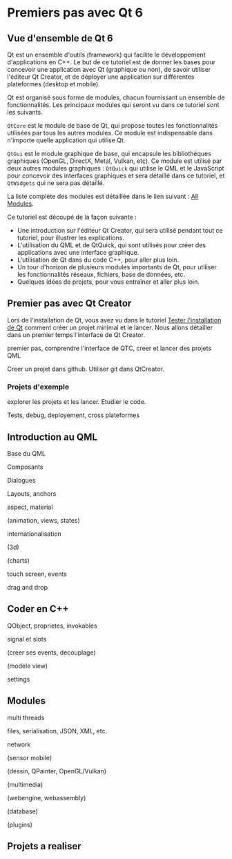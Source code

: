 
# Premiers pas avec Qt 6

## Vue d'ensemble de Qt 6

Qt est un ensemble d'outils (framework) qui facilite le développement d'applications en C++. Le but de ce tutoriel est
de donner les bases pour concevoir une application avec Qt (graphique ou non), de savoir utiliser l'éditeur Qt Creator,
et de déployer une application sur différentes plateformes (desktop et mobile).

Qt est organisé sous forme de modules, chacun fournissant un ensemble de fonctionnalités. Les principaux modules qui
seront vu dans ce tutoriel sont les suivants.

`QtCore` est le module de base de Qt, qui propose toutes les fonctionnalités utilisées par tous les autres modules. 
Ce module est indispensable dans n'importe quelle application qui utilise Qt.

`QtGui` est le module graphique de base, qui encapsule les bibliothèques graphiques (OpenGL, DirectX, Metal, Vulkan, etc). Ce
module est utilisé par deux autres modules graphiques : `QtQuick` qui utilise le QML et le JavaScript pour concevoir des interfaces
graphiques et sera détaillé dans ce tutoriel, et `QtWidgets` qui ne sera pas détaillé.

La liste complète des modules est détaillée dans le lien suivant : [All Modules](https://doc.qt.io/qt-6/qtmodules.html).

Ce tutoriel est découpé de la façon suivante :

- Une introduction sur l'éditeur Qt Creator, qui sera utilisé pendant tout ce tutoriel, pour illustrer les explications.
- L'utilisation du QML et de QtQuick, qui sont utilisés pour créer des applications avec une interface graphique.
- L'utilisation de Qt dans du code C++, pour aller plus loin.
- Un tour d'horizon de plusieurs modules importants de Qt, pour utiliser les fonctionnalités réseaux, fichiers, base de données, etc.
- Quelques idées de projets, pour vous entraîner et aller plus loin.



## Premier pas avec Qt Creator

Lors de l'installation de Qt, vous avez vu dans le tutoriel [Tester l'installation de Qt](../installation/test.md) comment
créer un projet minimal et le lancer. Nous allons détailler dans un premier temps l'interface de Qt Creator.

premier pas, comprendre l'interface de QTC, creer et lancer des projets QML


Creer un projet dans github. Utiliser git dans QtCreator.



### Projets d'exemple

explorer les projets et les lancer. Etudier le code.

Tests, debug, deployement, cross plateformes

## Introduction au QML

Base du QML

Composants
 
Dialogues

Layouts, anchors

aspect, material

(animation, views, states)

internationalisation

(3d)

(charts)

touch screen, events

drag and drop

## Coder en C++

QObject, proprietes, invokables

signal et slots

(creer ses events, decouplage)

(modele view)

settings 

## Modules

multi threads

files, serialisation, JSON, XML, etc.

network

(sensor mobile)

(dessin, QPainter, OpenGL/Vulkan)

(multimedia)

(webengine, webassembly)

(database)

(plugins)


## Projets a realiser



